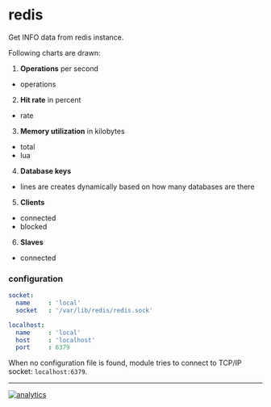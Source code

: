 # redis

Get INFO data from redis instance.

Following charts are drawn:

1.  **Operations** per second

-   operations

2.  **Hit rate** in percent

-   rate

3.  **Memory utilization** in kilobytes

-   total
-   lua

4.  **Database keys**

-   lines are creates dynamically based on how many databases are there

5.  **Clients**

-   connected
-   blocked

6.  **Slaves**

-   connected

### configuration

```yaml
socket:
  name     : 'local'
  socket   : '/var/lib/redis/redis.sock'

localhost:
  name     : 'local'
  host     : 'localhost'
  port     : 6379
```

When no configuration file is found, module tries to connect to TCP/IP socket: `localhost:6379`.

- - -

[![analytics](https://www.google-analytics.com/collect?v=1&aip=1&t=pageview&_s=1&ds=github&dr=https%3A%2F%2Fgithub.com%2Fnetdata%2Fnetdata&dl=https%3A%2F%2Fmy-netdata.io%2Fgithub%2Fcollectors%2Fpython.d.plugin%2Fredis%2FREADME&_u=MAC~&cid=5792dfd7-8dc4-476b-af31-da2fdb9f93d2&tid=UA-64295674-3)](<>)
